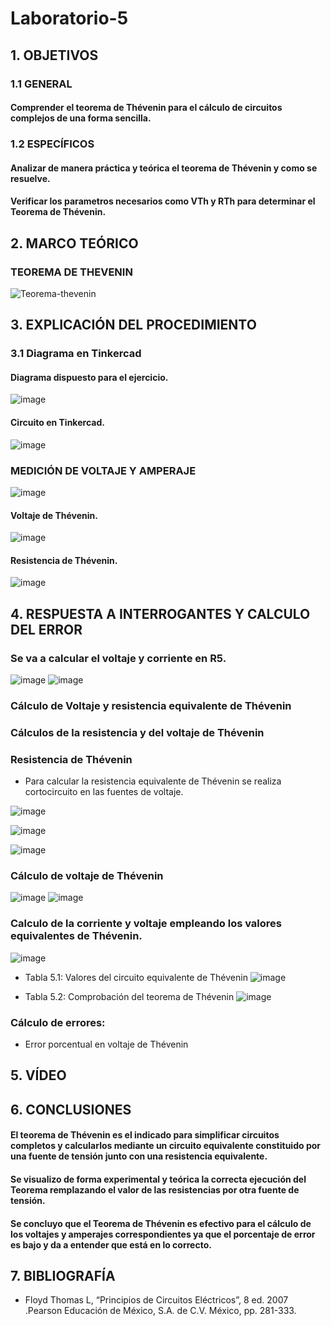 # Laboratorio-5
## 1. OBJETIVOS
### 1.1 GENERAL
  #### Comprender el teorema de Thévenin para el cálculo de circuitos complejos de una forma sencilla.
### 1.2 ESPECÍFICOS
   #### Analizar de manera práctica y teórica el teorema de Thévenin y como se resuelve.
   #### Verificar los parametros necesarios como VTh y RTh para determinar el Teorema de Thévenin. 
## 2. MARCO TEÓRICO
### TEOREMA DE THEVENIN
![Teorema-thevenin](https://user-images.githubusercontent.com/93681159/146795132-d7b37203-4ec8-45c4-a10c-75f045986efd.jpeg)
## 3. EXPLICACIÓN DEL PROCEDIMIENTO
### 3.1 Diagrama en Tinkercad
#### Diagrama dispuesto para el ejercicio.
![image](https://user-images.githubusercontent.com/116779906/210875469-9b5b2e00-919d-40b2-bc0a-e4f29f6be3f4.png)
#### Circuito en Tinkercad.
![image](https://user-images.githubusercontent.com/116779906/210875528-69da9d78-adee-44f2-9420-e15c0f3e9e40.png)
### MEDICIÓN DE VOLTAJE Y AMPERAJE 
![image](https://user-images.githubusercontent.com/116779906/210876289-ed537810-1600-4bb9-b025-a037a164ed17.png)
#### Voltaje de Thévenin.
![image](https://user-images.githubusercontent.com/116779906/210876606-ce97e4b6-0910-43ac-8c9f-6560ee2a1d73.png)
#### Resistencia de Thévenin.
![image](https://user-images.githubusercontent.com/116779906/210876985-18e434d0-ddc4-49a9-acb3-e5ea4c10bc18.png)
## 4. RESPUESTA A INTERROGANTES Y CALCULO DEL ERROR
### Se va a calcular el voltaje y corriente en R5.
![image](https://user-images.githubusercontent.com/116779906/210884658-71599691-f00f-4d8e-8d20-92c3357a8593.png)
![image](https://user-images.githubusercontent.com/116779906/210885270-7632d10c-6ac7-43f6-b4a1-5fab174408b1.png)
### Cálculo de Voltaje y resistencia equivalente de Thévenin
### Cálculos de la resistencia y del voltaje de Thévenin
### Resistencia de Thévenin
* Para calcular la resistencia equivalente de Thévenin se realiza cortocircuito en las fuentes de voltaje.

![image](https://user-images.githubusercontent.com/93666408/148496574-04cb6c2c-d6e5-4bb0-87ed-2ad6ed27b993.png)

![image](https://user-images.githubusercontent.com/93666408/148496736-92c3d3d0-834e-4055-86d0-0517e2f4fb17.png)

![image](https://user-images.githubusercontent.com/93666408/148496780-2881d3d9-48a8-4f0e-9fc5-3de966997fe3.png)

### Cálculo de voltaje de Thévenin
![image](https://user-images.githubusercontent.com/116779906/210888720-8c14385c-e30e-4b31-8614-f736cc96f624.png)
![image](https://user-images.githubusercontent.com/116779906/210888780-bfea0567-e9aa-4e49-8ef6-f12ed40912cb.png)

### Calculo de la corriente y voltaje empleando los valores equivalentes de Thévenin.
![image](https://user-images.githubusercontent.com/116779906/210894618-e2a1d673-12ae-42a8-81ce-40de34b1938a.png)


* Tabla 5.1: Valores del circuito equivalente de Thévenin
![image](https://user-images.githubusercontent.com/116779906/210894379-409a3ea0-700a-4818-9b27-ab43bc7a5641.png)

* Tabla 5.2: Comprobación del teorema de Thévenin
![image](https://user-images.githubusercontent.com/116779906/210894442-0ead271a-f505-4d8b-8b30-57cf7bb34081.png)

### Cálculo de errores:
* Error porcentual en voltaje de Thévenin


## 5. VÍDEO

## 6. CONCLUSIONES
   #### El teorema de Thévenin es el indicado para simplificar circuitos completos y calcularlos mediante un circuito equivalente constituido por una fuente de tensión junto con una resistencia equivalente.
   #### Se visualizo de forma experimental y teórica la correcta ejecución del Teorema remplazando el valor de las resistencias por otra fuente de tensión.
   #### Se concluyo que el Teorema de Thévenin es efectivo para el cálculo de los voltajes y amperajes correspondientes ya que el porcentaje de error es bajo y da a entender que está en lo correcto.
## 7. BIBLIOGRAFÍA 
* Floyd Thomas L, “Principios de Circuitos Eléctricos”, 8 ed. 2007 .Pearson Educación de México, S.A. de C.V. México, pp. 281-333.
